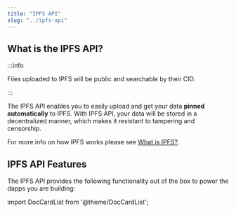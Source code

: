 ```yaml
---
title: "IPFS API"
slug: "../ipfs-api"
---
```

## What is the IPFS API?

:::info

Files uploaded to IPFS will be public and searchable by their CID.

:::

The IPFS API enables you to easily upload and get your data **pinned automatically** to IPFS. With IPFS API, your data will be stored in a decentralized manner, which makes it resistant to tampering and censorship.

For more info on how IPFS works please see [What is IPFS?](https://docs.ipfs.tech/concepts/what-is-ipfs/).

## IPFS API Features

The IPFS API provides the following functionality out of the box to power the dapps you are building:

import DocCardList from '@theme/DocCardList';

<DocCardList />  